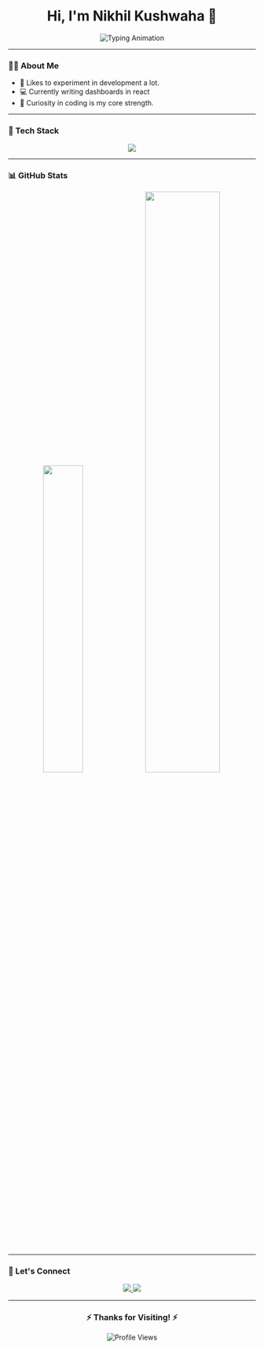 <h1 align="center">
  Hi, I'm Nikhil Kushwaha 👋
</h1>

<p align="center">
  <img src="https://readme-typing-svg.herokuapp.com?font=Fira+Code&weight=500&size=24&pause=1000&color=00EFFF&background=141321&center=true&vCenter=true&width=500&lines=Full+Stack+Developer;From%20Curiosity+to+Code;JavaScript+%7C+MERN+%7C+Java" alt="Typing Animation"/>
</p>

---

### 👨‍💻 About Me

- 🔬 Likes to experiment in development a lot.
- 💻 Currently writing dashboards in react
- 🧠 Curiosity in coding is my core strength.

---

### 🚀 Tech Stack

<p align="center">
  <img src="https://skillicons.dev/icons?i=js,ts,react,nodejs,express,mongodb,tailwind,bootstrap,java,mysql,wordpress,postman,vite,npm,css,vscode,fastapi,electron,figma&theme=dark" />
</p>

---

### 📊 GitHub Stats

<p align="center">
    <img src="https://github-readme-stats.vercel.app/api/top-langs/?username=Nikhil9450&layout=compact&theme=radical&hide_border=true" width="40%" />
  <img src="https://streak-stats.demolab.com?user=Nikhil9450&theme=radical&hide_border=true" width="55%" />
</p>

---

### 📱 Let's Connect

<p align="center">
  <a href="https://www.linkedin.com/in/Nikhil9450" target="_blank">
    <img src="https://img.shields.io/badge/LinkedIn-0A66C2?style=for-the-badge&logo=linkedin&logoColor=white" />
  </a>
  <a href="mailto:nikhilk9450@gmail.com" target="_blank">
    <img src="https://img.shields.io/badge/Email-D14836?style=for-the-badge&logo=gmail&logoColor=white" />
  </a>
</p>

---

<h3 align="center">
  ⚡ Thanks for Visiting! ⚡
</h3>

<p align="center">
  <img src="https://komarev.com/ghpvc/?username=Nikhil9450&style=for-the-badge&color=141321" alt="Profile Views" />
</p>
